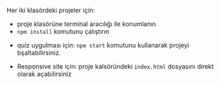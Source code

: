 Her iki klasördeki projeler için:

* proje klasörüne terminal aracılığı ile konumlanın
* `npm install` komutunu çalıştırın 
- quiz uygulması için: 
    `npm start` komutunu kullanarak projeyi bşaltabilirsiniz.

- Responsive site için:
    proje kalsöründeki `index.html` dosyasını direkt olarak açabilirsiniz
